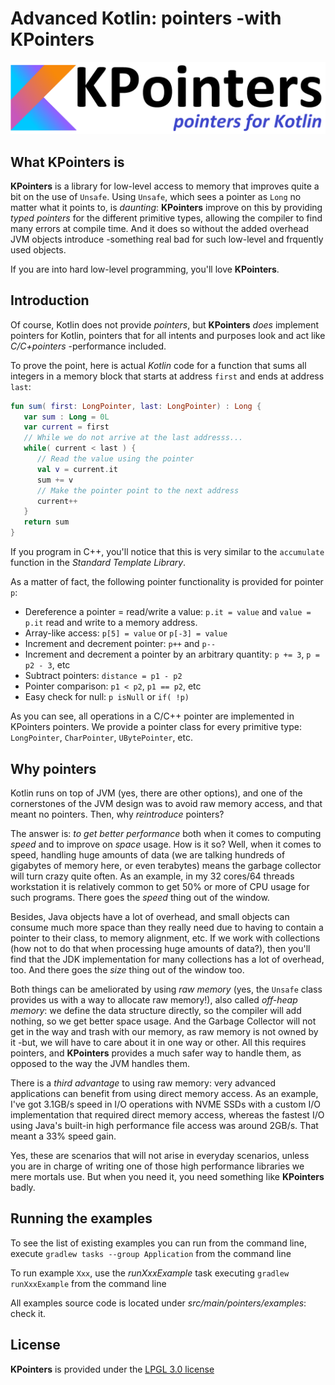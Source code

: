 # Advanced Kotlin: pointers -with KPointers

![KPointer pointers for Kotlin](README/headerImage.png)

## What KPointers is

**KPointers** is a library for low-level access to memory that improves quite a bit on the use of ``Unsafe``. Using ``Unsafe``, which sees a pointer as ``Long`` no matter what it points to, is _daunting_: **KPointers** improve on this by providing _typed pointers_ for the different primitive types, allowing the compiler to find many errors at compile time. And it does so without the added overhead JVM objects introduce -something real bad for such low-level and frquently used objects.

If you are into hard low-level programming, you'll love **KPointers**.

## Introduction

Of course, Kotlin does not provide _pointers_, but **KPointers** _does_ implement pointers for Kotlin, pointers that for all intents and purposes look and act like _C/C+pointers_ -performance included.

To prove the point, here is actual  _Kotlin_ code for a function that sums all integers in a memory block that starts at address ``first`` and ends at address ``last``:

``` Kotlin
fun sum( first: LongPointer, last: LongPointer) : Long {
   var sum : Long = 0L
   var current = first
   // While we do not arrive at the last addresss...
   while( current < last ) {
      // Read the value using the pointer
      val v = current.it
      sum += v
      // Make the pointer point to the next address
      current++
   }
   return sum
}
```

If you program in C++, you'll notice that this is very similar to the ``accumulate`` function in the _Standard Template Library_.

As a matter of fact, the following pointer functionality is provided for pointer ``p``:

- Dereference a pointer = read/write a value: ``p.it = value`` and ``value = p.it`` read and write to a memory address.
- Array-like access: ``p[5] = value`` or ``p[-3] = value``
- Increment and decrement pointer: ``p++`` and ``p--``
- Increment and decrement a pointer by an arbitrary quantity: ``p += 3``, ``p = p2 - 3``, etc
- Subtract pointers: ``distance = p1 - p2``
- Pointer comparison: ``p1 < p2``, ``p1 == p2``, etc
- Easy check for null: ``p isNull`` or ``if( !p)``

As you can see, all operations in a C/C++ pointer are implemented in KPointers pointers.
We provide a pointer class for every primitive type: ``LongPointer``, ``CharPointer``, ``UBytePointer``, etc.

## Why pointers

Kotlin runs on top of JVM (yes, there are other options), and one of the cornerstones of the JVM design was to avoid raw memory access, and that meant no pointers. Then, why _reintroduce_ pointers?

The answer is: _to get better performance_ both when it comes to computing _speed_ and to improve on _space_ usage. How is it so? Well, when it comes to speed, handling huge amounts of data (we are talking hundreds of gigabytes of memory here, or even terabytes) means the garbage collector will turn crazy quite often. As an example, in my 32 cores/64 threads workstation it is relatively common to get 50% or more of CPU usage for such programs. There goes the _speed_ thing out of the window.

Besides, Java objects have a lot of overhead, and small objects can consume much more space than they really need due to having to contain a pointer to their class, to memory alignment, etc. If we work with collections (how not to do that when processing huge amounts of data?), then you'll find that the JDK implementation for many collections has a lot of overhead, too. And there goes the _size_ thing out of the window too.

Both things can be ameliorated by using _raw memory_ (yes, the ``Unsafe`` class provides us with a way to allocate raw memory!), also called _off-heap memory_: we define the data structure directly, so the compiler will add nothing, so we get better space usage. And the Garbage Collector will not get in the way and trash with our memory, as raw memory is not owned by it -but, we will have to care about it in one way or other. All this requires pointers, and **KPointers** provides a much safer way to handle them, as opposed to the way the JVM handles them.

There is a _third advantage_ to using raw memory: very advanced applications can benefit from using direct memory access. As an example, I've got 3.1GB/s speed in I/O operations with NVME SSDs with a custom I/O implementation that required direct memory access, whereas the fastest I/O using Java's built-in high performance file access was around 2GB/s. That meant a 33% speed gain.

Yes, these are scenarios that will not arise in everyday scenarios, unless you are in charge of writing one of those high performance libraries we mere mortals use. But when you need it, you need something like **KPointers** badly.

## Running the examples

To see the list of existing examples you can run from the command line, execute ``gradlew tasks --group Application`` from the command line

To run example ``Xxx``, use the _runXxxExample_ task executing ``gradlew runXxxExample`` from the command line

All examples source code is located under _src/main/pointers/examples_: check it.

## License

**KPointers** is provided under the [LPGL 3.0 license](https://opensource.org/licenses/LGPL-3.0)
